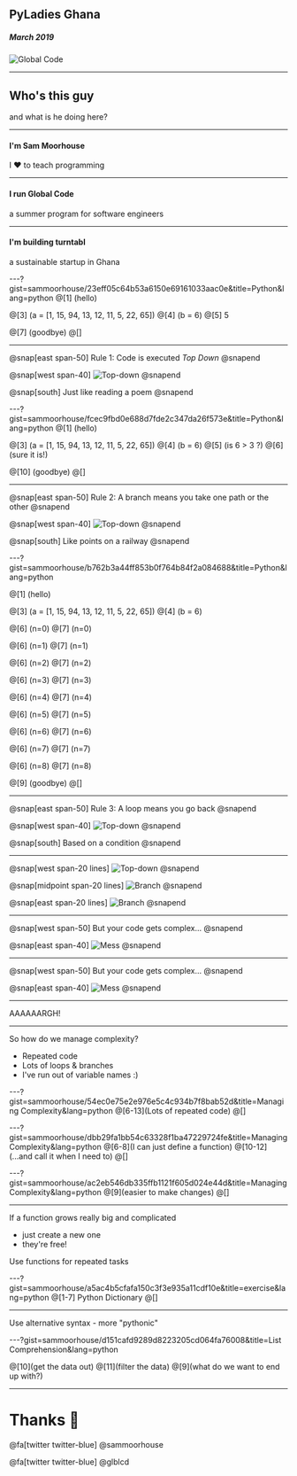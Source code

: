 ## PyLadies Ghana
##### March 2019
![Global Code](GC_Logo_artwork_RGB-LOGO_colour_SMALL.png)

---
## Who's this guy
and what is he doing here?

---

#### I'm Sam Moorhouse 
I ❤️ to teach programming

---

#### I run Global Code
a summer program for software engineers

---

#### I'm building turntabl
a sustainable startup in Ghana

---?gist=sammoorhouse/23eff05c64b53a6150e69161033aac0e&title=Python&lang=python
@[1] (hello)

@[3] (a = [1, 15, 94, 13, 12, 11, 5, 22, 65])
@[4] (b = 6)
@[5] 5

@[7] (goodbye)
@[]

---

@snap[east span-50]
Rule 1: Code is executed *Top Down*
@snapend

@snap[west span-40]
![Top-down](down-arrow.png)
@snapend

@snap[south]
Just like reading a poem
@snapend

---?gist=sammoorhouse/fcec9fbd0e688d7fde2c347da26f573e&title=Python&lang=python
@[1] (hello)

@[3] (a = [1, 15, 94, 13, 12, 11, 5, 22, 65])
@[4] (b = 6)
@[5] (is 6 > 3 ?)
@[6] (sure it is!)

@[10] (goodbye)
@[]

---

@snap[east span-50]
Rule 2: A branch means you take one path or the other
@snapend

@snap[west span-40]
![Top-down](branch.png)
@snapend


@snap[south]
Like points on a railway
@snapend

---?gist=sammoorhouse/b762b3a44ff853b0f764b84f2a084688&title=Python&lang=python

@[1] (hello)

@[3] (a = [1, 15, 94, 13, 12, 11, 5, 22, 65])
@[4] (b = 6)

@[6] (n=0)
@[7] (n=0)

@[6] (n=1)
@[7] (n=1)

@[6] (n=2)
@[7] (n=2)

@[6] (n=3)
@[7] (n=3)

@[6] (n=4)
@[7] (n=4)

@[6] (n=5)
@[7] (n=5)

@[6] (n=6)
@[7] (n=6)

@[6] (n=7)
@[7] (n=7)

@[6] (n=8)
@[7] (n=8)

@[9] (goodbye)
@[]

---

@snap[east span-50]
Rule 3: A loop means you go back
@snapend

@snap[west span-40]
![Top-down](loop.png)
@snapend

@snap[south]
Based on a condition
@snapend

---

@snap[west span-20 lines]
![Top-down](down-arrow.png)
@snapend

@snap[midpoint span-20 lines]
![Branch](branch.png)
@snapend

@snap[east span-20 lines]
![Branch](loop.png)
@snapend

---

@snap[west span-50]
But your code gets complex...
@snapend

@snap[east span-40]
![Mess](mess.png)
@snapend

---

@snap[west span-50]
But your code gets complex...
@snapend

@snap[east span-40]
![Mess](more-mess.png)
@snapend

---

AAAAAARGH!

---

So how do we manage complexity?
* Repeated code
* Lots of loops & branches
* I've run out of variable names :)

---?gist=sammoorhouse/54ec0e75e2e976e5c4c934b7f8bab52d&title=Managing Complexity&lang=python
@[6-13](Lots of repeated code)
@[]

---?gist=sammoorhouse/dbb29fa1bb54c63328f1ba47229724fe&title=Managing Complexity&lang=python
@[6-8](I can just define a function)
@[10-12](...and call it when I need to)
@[]

---?gist=sammoorhouse/ac2eb546db335ffb1121f605d024e44d&title=Managing Complexity&lang=python
@[9](easier to make changes)
@[]

---

If a function grows really big and complicated

* just create a new one
* they're free!

Use functions for repeated tasks

---?gist=sammoorhouse/a5ac4b5cfafa150c3f3e935a11cdf10e&title=exercise&lang=python
@[1-7] Python Dictionary
@[]

---

Use alternative syntax - more "pythonic"

---?gist=sammoorhouse/d151cafd9289d8223205cd064fa76008&title=List Comprehension&lang=python

@[10](get the data out)
@[11](filter the data)
@[9](what do we want to end up with?)

---

# Thanks 👋

@fa[twitter twitter-blue] @sammoorhouse

@fa[twitter twitter-blue] @glblcd
